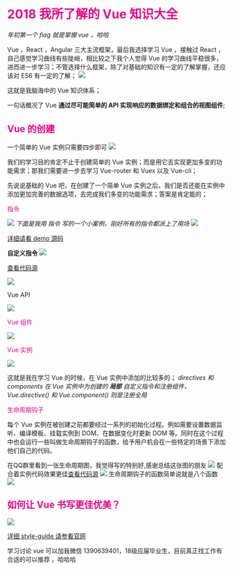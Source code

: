 <h1 style='color:rgb(230,3,135);'>2018 我所了解的 Vue 知识大全</h1>
<i>年初第一个 flag 就是掌握 vue ，哈哈</i>

Vue ，React ，Angular 三大主流框架，最后我选择学习 Vue ，接触过 React ，自己感觉学习曲线有些陡峭，相比较之下我个人觉得 Vue 的学习曲线平稳很多，进而进一步学习；不管选择什么框架，除了对基础的知识有一定的了解掌握，还应该对 ES6 有一定的了解；
<img src='img/API.png'/>

这就是我脑海中的 Vue 知识体系；

一句话概况了 Vue  <b>通过尽可能简单的 API 实现响应的数据绑定和组合的视图组件</b>;

<h2 style='color:rgb(230,3,135);'> Vue 的创建</h2>
一个简单的 Vue 实例只需要四步即可
<img src='img/create-vue.png'/>

我们的学习目的肯定不止于创建简单的 Vue 实例；而是用它去实现更加多变的功能需求；那我们需要进一步去学习 Vue-router 和 Vuex 以及 Vue-cli；

先说说基础的 Vue 吧，在创建了一个简单 Vue 实例之后，我们是否还能在实例中添加更加完善的数据选项，去完成我们多变的功能需求；答案是肯定能的；
 
<p style='color:rgb(230,3,135);'> 指令</p>
<img src='img/6.png'/>
<i>下面是我用 指令 写的一个小案例，刚好所有的指令都派上了用场</i>
<img src='img/for.gif'/>

[详细请看 demo 源码](https://github.com/sunseekers/Vue/blob/master/dome1.html)

<b> 自定义指令</b>
<img src='img/directive.png'/>

[查看代码源](https://github.com/sunseekers/Vue/blob/master/directive.html)

<img src='img/7.png'/>
<p> Vue API</p>
<img src='img/vueAPI.png'/>
<p style='color:rgb(230,3,135);'> Vue 组件</p>
<img src='img/3.png'/>
<p style='color:rgb(230,3,135);'> Vue 实例</p>
<img src='img/2.png'/>

这就是我在学习 Vue 的时候，在 Vue 实例中添加的比较多的；<i> directives 和 components 在 Vue 实例中为创建的 <b>局部</b> 自定义指令和注册组件，Vue.directive() 和 Vue.component() 则是注册全局</i> 
<p style='color:rgb(230,3,135);'> 生命周期钩子</p>
每个 Vue 实例在被创建之前都要经过一系列的初始化过程。例如需要设置数据监听、编译模板、挂载实例到 DOM、在数据变化时更新 DOM 等。同时在这个过程中也会运行一些叫做生命周期钩子的函数，给予用户机会在一些特定的场景下添加他们自己的代码。

在QQ群里看到一张生命周期图，我觉得写的特别好,感谢总结这张图的朋友
<img src='img/5.png'/>
配合着实例代码效果更佳[查看代码源](https://github.com/sunseekers/Vue/blob/master/mounted.html)
<img src='img/4.png'/>
生命周期钩子的函数简单说就是八个函数
<img src='img/mounted.png'/>
<h2 style='color:rgb(230,3,135);'> 如何让 Vue 书写更佳优美？</h2>
<img src='img/style.png'/>


[详细 style-guide 请参看官网](https://cn.vuejs.org/v2/style-guide/)

学习讨论 vue 可以加我微信 1390639401，18级应届毕业生，目前真正找工作有合适的可以推荐 ，哈哈哈
